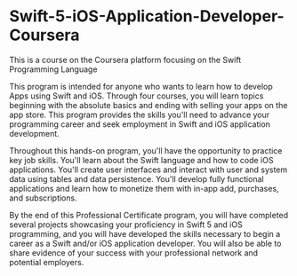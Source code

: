 # Swift-5-iOS-Application-Developer-Coursera
This is a course on the Coursera platform focusing on the Swift Programming Language

This program is intended for anyone who wants to learn how to develop Apps using Swift and iOS. Through four courses, you will learn topics beginning with the absolute basics and ending with selling your apps on the app store. This program provides the skills you'll need to advance your programming career and seek employment in Swift and iOS application development.

Throughout this hands-on program, you'll have the opportunity to practice key job skills. You'll learn about the Swift language and how to code iOS applications. You'll create user interfaces and interact with user and system data using tables and data persistence. You'll develop fully functional applications and learn how to monetize them with in-app add, purchases, and subscriptions.

By the end of this Professional Certificate program, you will have completed several projects showcasing your proficiency in Swift 5 and iOS programming, and you will have developed the skills necessary to begin a career as a Swift and/or iOS application developer. You will also be able to share evidence of your success with your professional network and potential employers.

